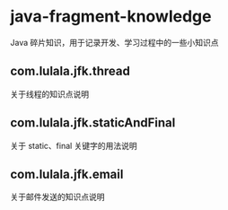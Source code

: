 # java-fragment-knowledge
Java 碎片知识，用于记录开发、学习过程中的一些小知识点

## com.lulala.jfk.thread

关于线程的知识点说明

## com.lulala.jfk.staticAndFinal

关于 static、final 关键字的用法说明

## com.lulala.jfk.email

关于邮件发送的知识点说明
